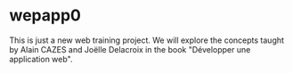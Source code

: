 # wepapp0
This is just a new web training project.
We will explore the concepts taught by Alain CAZES and Joëlle Delacroix in the book "Développer une application web".
